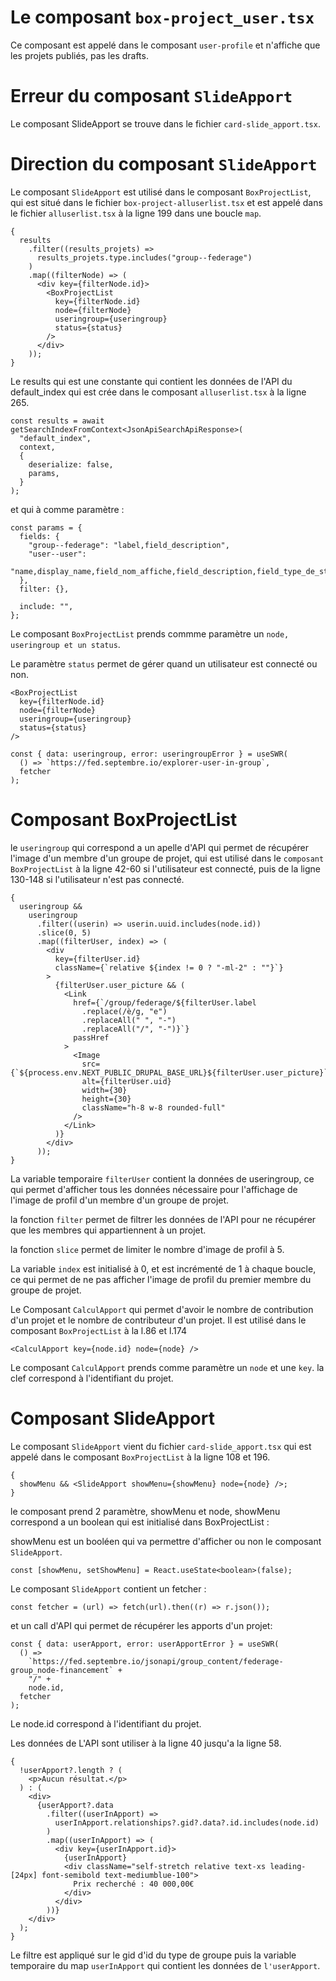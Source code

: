 # Le composant `box-project_user.tsx`

Ce composant est appelé dans le composant `user-profile` et n'affiche que les projets publiés, pas les drafts.

# Erreur du composant `SlideApport`

Le composant SlideApport se trouve dans le fichier `card-slide_apport.tsx`.

# Direction du composant `SlideApport`

Le composant `SlideApport` est utilisé dans le composant `BoxProjectList`, qui est situé dans le fichier `box-project-alluserlist.tsx` et est appelé dans le fichier `alluserlist.tsx` à la ligne 199 dans une boucle `map`.

```tsx
{
  results
    .filter((results_projets) =>
      results_projets.type.includes("group--federage")
    )
    .map((filterNode) => (
      <div key={filterNode.id}>
        <BoxProjectList
          key={filterNode.id}
          node={filterNode}
          useringroup={useringroup}
          status={status}
        />
      </div>
    ));
}
```

Le results qui est une constante qui contient les données de l'API du default_index qui est crée dans le composant `alluserlist.tsx` à la ligne 265.

```tsx
const results = await getSearchIndexFromContext<JsonApiSearchApiResponse>(
  "default_index",
  context,
  {
    deserialize: false,
    params,
  }
);
```

et qui à comme paramètre :

```tsx
const params = {
  fields: {
    "group--federage": "label,field_description",
    "user--user":
      "name,display_name,field_nom_affiche,field_description,field_type_de_structure,user_picture",
  },
  filter: {},

  include: "",
};
```

Le composant `BoxProjectList` prends commme paramètre un `node, useringroup et un status`.

Le paramètre `status` permet de gérer quand un utilisateur est connecté ou non.

```tsx
<BoxProjectList
  key={filterNode.id}
  node={filterNode}
  useringroup={useringroup}
  status={status}
/>
```

```tsx
const { data: useringroup, error: useringroupError } = useSWR(
  () => `https://fed.septembre.io/explorer-user-in-group`,
  fetcher
);
```

# Composant BoxProjectList

le `useringroup` qui correspond a un apelle d'API qui permet de récupérer l'image d'un membre d'un groupe de projet,
qui est utilisé dans le `composant BoxProjectList` à la ligne 42-60 si l'utilisateur est connecté, puis de la ligne 130-148 si l'utilisateur n'est pas connecté.

```tsx
{
  useringroup &&
    useringroup
      .filter((userin) => userin.uuid.includes(node.id))
      .slice(0, 5)
      .map((filterUser, index) => (
        <div
          key={filterUser.id}
          className={`relative ${index != 0 ? "-ml-2" : ""}`}
        >
          {filterUser.user_picture && (
            <Link
              href={`/group/federage/${filterUser.label
                .replace(/è/g, "e")
                .replaceAll(" ", "-")
                .replaceAll("/", "-")}`}
              passHref
            >
              <Image
                src={`${process.env.NEXT_PUBLIC_DRUPAL_BASE_URL}${filterUser.user_picture}`}
                alt={filterUser.uid}
                width={30}
                height={30}
                className="h-8 w-8 rounded-full"
              />
            </Link>
          )}
        </div>
      ));
}
```

La variable temporaire `filterUser` contient la données de useringroup, ce qui permet d'afficher tous les données nécessaire pour l'affichage de l'image de profil d'un membre d'un groupe de projet.

la fonction `filter` permet de filtrer les données de l'API pour ne récupérer que les membres qui appartiennent à un projet.

la fonction `slice` permet de limiter le nombre d'image de profil à 5.

La variable `index` est initialisé à 0, et est incrémenté de 1 à chaque boucle, ce qui permet de ne pas afficher l'image de profil du premier membre du groupe de projet.

Le Composant `CalculApport` qui permet d'avoir le nombre de contribution d'un projet et le nombre de contributeur d'un projet.
Il est utilisé dans le composant `BoxProjectList` à la l.86 et l.174

```tsx
<CalculApport key={node.id} node={node} />
```

Le composant `CalculApport` prends comme paramètre un `node` et une `key`.
la clef correspond à l'identifiant du projet.

# Composant SlideApport

Le composant `SlideApport` vient du fichier `card-slide_apport.tsx` qui est appelé dans le composant `BoxProjectList` à la ligne 108 et 196.

```tsx
{
  showMenu && <SlideApport showMenu={showMenu} node={node} />;
}
```

le composant prend 2 paramètre, showMenu et node,
showMenu correspond a un boolean qui est initialisé dans BoxProjectList :

showMenu est un booléen qui va permettre d'afficher ou non le composant `SlideApport`.

```tsx
const [showMenu, setShowMenu] = React.useState<boolean>(false);
```

Le composant `SlideApport` contient un fetcher :

```tsx
const fetcher = (url) => fetch(url).then((r) => r.json());
```

et un call d'API qui permet de récupérer les apports d'un projet:

```tsx
const { data: userApport, error: userApportError } = useSWR(
  () =>
    `https://fed.septembre.io/jsonapi/group_content/federage-group_node-financement` +
    "/" +
    node.id,
  fetcher
);
```

Le node.id correspond à l'identifiant du projet.

Les données de L'API sont utiliser à la ligne 40 jusqu'a la ligne 58.

```tsx
{
  !userApport?.length ? (
    <p>Aucun résultat.</p>
  ) : (
    <div>
      {userApport?.data
        .filter((userInApport) =>
          userInApport.relationships?.gid?.data?.id.includes(node.id)
        )
        .map((userInApport) => (
          <div key={userInApport.id}>
            {userInApport}
            <div className="self-stretch relative text-xs leading-[24px] font-semibold text-mediumblue-100">
              Prix recherché : 40 000,00€
            </div>
          </div>
        ))}
    </div>
  );
}
```

Le filtre est appliqué sur le gid d'id du type de groupe puis la variable temporaire du map `userInApport` qui contient les données de `l'userApport`.
